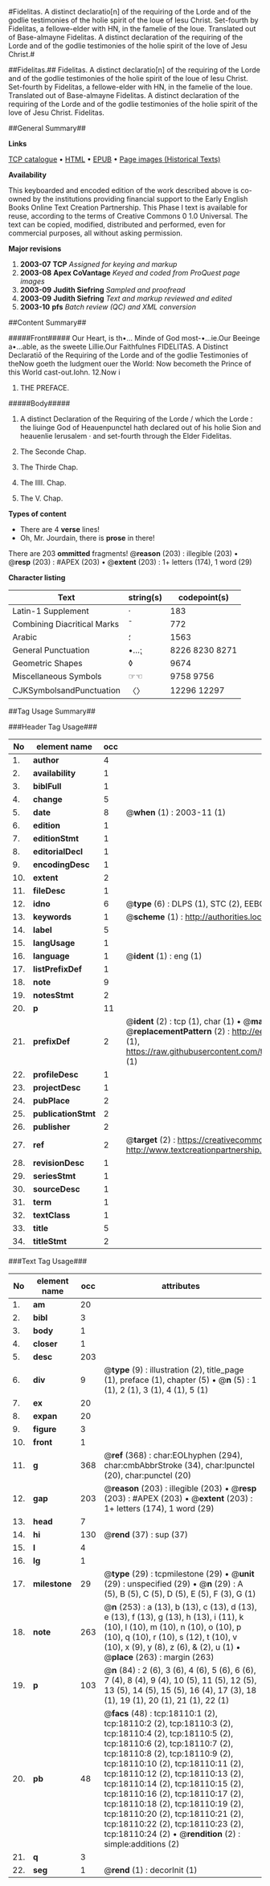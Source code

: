 #Fidelitas. A distinct declaratio[n] of the requiring of the Lorde and of the godlie testimonies of the holie spirit of the loue of Iesu Christ. Set-fourth by Fidelitas, a fellowe-elder with HN, in the famelie of the loue. Translated out of Base-almayne Fidelitas. A distinct declaration of the requiring of the Lorde and of the godlie testimonies of the holie spirit of the love of Jesu Christ.#

##Fidelitas.##
Fidelitas. A distinct declaratio[n] of the requiring of the Lorde and of the godlie testimonies of the holie spirit of the loue of Iesu Christ. Set-fourth by Fidelitas, a fellowe-elder with HN, in the famelie of the loue. Translated out of Base-almayne
Fidelitas. A distinct declaration of the requiring of the Lorde and of the godlie testimonies of the holie spirit of the love of Jesu Christ.
Fidelitas.

##General Summary##

**Links**

[TCP catalogue](http://www.ota.ox.ac.uk/tcp/)  • 
[HTML](http://tei.it.ox.ac.uk/tcp/Texts-HTML/free/A00/A00712.html)  • 
[EPUB](http://tei.it.ox.ac.uk/tcp/Texts-EPUB/free/A00/A00712.epub) • 
[Page images (Historical Texts)](https://data.historicaltexts.jisc.ac.uk/view?pubId=eebo-99852767e&pageId=eebo-99852767e-18110-1)

**Availability**

This keyboarded and encoded edition of the
	       work described above is co-owned by the institutions
	       providing financial support to the Early English Books
	       Online Text Creation Partnership. This Phase I text is
	       available for reuse, according to the terms of Creative
	       Commons 0 1.0 Universal. The text can be copied,
	       modified, distributed and performed, even for
	       commercial purposes, all without asking permission.

**Major revisions**

1. __2003-07__ __TCP__ *Assigned for keying and markup*
1. __2003-08__ __Apex CoVantage__ *Keyed and coded from ProQuest page images*
1. __2003-09__ __Judith Siefring__ *Sampled and proofread*
1. __2003-09__ __Judith Siefring__ *Text and markup reviewed and edited*
1. __2003-10__ __pfs__ *Batch review (QC) and XML conversion*

##Content Summary##

#####Front#####
Our Heart, is th•… Minde of God most-•…ie.Our Beeinge a•…able, as the sweete Lillie.Our Faithfulnes FIDELITAS. A Distinct Declaratiō of the Requiring of the Lorde and of the godlie Testimonies of theNow goeth the Iudgment ouer the World: Now becometh the Prince of this World cast-out.Iohn. 12.Now i
1. THE PREFACE.

#####Body#####

1. A distinct Declaration of the Requiring of the Lorde / which the Lorde ؛the liuinge God of Heauenpunctel hath declared out of his holie Sion and heauenlie Ierusalem · and set-fourth through the Elder Fidelitas.

1. The Seconde Chap.

1. The Thirde Chap.

1. The IIII. Chap.

1. The V. Chap.

**Types of content**

  * There are 4 **verse** lines!
  * Oh, Mr. Jourdain, there is **prose** in there!

There are 203 **ommitted** fragments! 
 @__reason__ (203) : illegible (203)  •  @__resp__ (203) : #APEX (203)  •  @__extent__ (203) : 1+ letters (174), 1 word (29)

**Character listing**


|Text|string(s)|codepoint(s)|
|---|---|---|
|Latin-1 Supplement|·|183|
|Combining             Diacritical Marks|̄|772|
|Arabic|؛|1563|
|General Punctuation|•…⁏|8226 8230 8271|
|Geometric Shapes|◊|9674|
|Miscellaneous Symbols|☞☜|9758 9756|
|CJKSymbolsandPunctuation|〈〉|12296 12297|

##Tag Usage Summary##

###Header Tag Usage###

|No|element name|occ|attributes|
|---|---|---|---|
|1.|__author__|4||
|2.|__availability__|1||
|3.|__biblFull__|1||
|4.|__change__|5||
|5.|__date__|8| @__when__ (1) : 2003-11 (1)|
|6.|__edition__|1||
|7.|__editionStmt__|1||
|8.|__editorialDecl__|1||
|9.|__encodingDesc__|1||
|10.|__extent__|2||
|11.|__fileDesc__|1||
|12.|__idno__|6| @__type__ (6) : DLPS (1), STC (2), EEBO-CITATION (1), PROQUEST (1), VID (1)|
|13.|__keywords__|1| @__scheme__ (1) : http://authorities.loc.gov/ (1)|
|14.|__label__|5||
|15.|__langUsage__|1||
|16.|__language__|1| @__ident__ (1) : eng (1)|
|17.|__listPrefixDef__|1||
|18.|__note__|9||
|19.|__notesStmt__|2||
|20.|__p__|11||
|21.|__prefixDef__|2| @__ident__ (2) : tcp (1), char (1)  •  @__matchPattern__ (2) : ([0-9\-]+):([0-9IVX]+) (1), (.+) (1)  •  @__replacementPattern__ (2) : http://eebo.chadwyck.com/downloadtiff?vid=$1&page=$2 (1), https://raw.githubusercontent.com/textcreationpartnership/Texts/master/tcpchars.xml#$1 (1)|
|22.|__profileDesc__|1||
|23.|__projectDesc__|1||
|24.|__pubPlace__|2||
|25.|__publicationStmt__|2||
|26.|__publisher__|2||
|27.|__ref__|2| @__target__ (2) : https://creativecommons.org/publicdomain/zero/1.0/ (1), http://www.textcreationpartnership.org/docs/. (1)|
|28.|__revisionDesc__|1||
|29.|__seriesStmt__|1||
|30.|__sourceDesc__|1||
|31.|__term__|1||
|32.|__textClass__|1||
|33.|__title__|5||
|34.|__titleStmt__|2||


###Text Tag Usage###

|No|element name|occ|attributes|
|---|---|---|---|
|1.|__am__|20||
|2.|__bibl__|3||
|3.|__body__|1||
|4.|__closer__|1||
|5.|__desc__|203||
|6.|__div__|9| @__type__ (9) : illustration (2), title_page (1), preface (1), chapter (5)  •  @__n__ (5) : 1 (1), 2 (1), 3 (1), 4 (1), 5 (1)|
|7.|__ex__|20||
|8.|__expan__|20||
|9.|__figure__|3||
|10.|__front__|1||
|11.|__g__|368| @__ref__ (368) : char:EOLhyphen (294), char:cmbAbbrStroke (34), char:lpunctel (20), char:punctel (20)|
|12.|__gap__|203| @__reason__ (203) : illegible (203)  •  @__resp__ (203) : #APEX (203)  •  @__extent__ (203) : 1+ letters (174), 1 word (29)|
|13.|__head__|7||
|14.|__hi__|130| @__rend__ (37) : sup (37)|
|15.|__l__|4||
|16.|__lg__|1||
|17.|__milestone__|29| @__type__ (29) : tcpmilestone (29)  •  @__unit__ (29) : unspecified (29)  •  @__n__ (29) : A (5), B (5), C (5), D (5), E (5), F (3), G (1)|
|18.|__note__|263| @__n__ (253) : a (13), b (13), c (13), d (13), e (13), f (13), g (13), h (13), i (11), k (10), l (10), m (10), n (10), o (10), p (10), q (10), r (10), s (12), t (10), v (10), x (9), y (8), z (6), & (2), u (1)  •  @__place__ (263) : margin (263)|
|19.|__p__|103| @__n__ (84) : 2 (6), 3 (6), 4 (6), 5 (6), 6 (6), 7 (4), 8 (4), 9 (4), 10 (5), 11 (5), 12 (5), 13 (5), 14 (5), 15 (5), 16 (4), 17 (3), 18 (1), 19 (1), 20 (1), 21 (1), 22 (1)|
|20.|__pb__|48| @__facs__ (48) : tcp:18110:1 (2), tcp:18110:2 (2), tcp:18110:3 (2), tcp:18110:4 (2), tcp:18110:5 (2), tcp:18110:6 (2), tcp:18110:7 (2), tcp:18110:8 (2), tcp:18110:9 (2), tcp:18110:10 (2), tcp:18110:11 (2), tcp:18110:12 (2), tcp:18110:13 (2), tcp:18110:14 (2), tcp:18110:15 (2), tcp:18110:16 (2), tcp:18110:17 (2), tcp:18110:18 (2), tcp:18110:19 (2), tcp:18110:20 (2), tcp:18110:21 (2), tcp:18110:22 (2), tcp:18110:23 (2), tcp:18110:24 (2)  •  @__rendition__ (2) : simple:additions (2)|
|21.|__q__|3||
|22.|__seg__|1| @__rend__ (1) : decorInit (1)|
